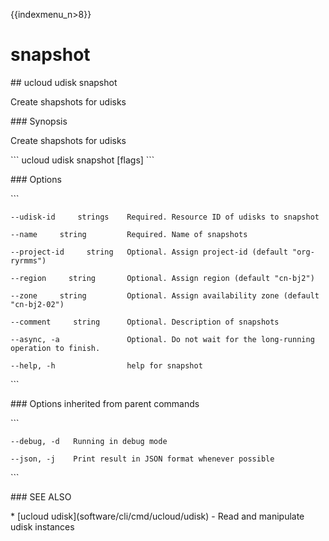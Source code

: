 {{indexmenu_n>8}}

# snapshot

\#\# ucloud udisk snapshot

Create shapshots for udisks

\#\#\# Synopsis

Create shapshots for udisks

\`\`\` ucloud udisk snapshot \[flags\] \`\`\`

\#\#\# Options

\`\`\`

``` 
--udisk-id     strings    Required. Resource ID of udisks to snapshot 
```

``` 
--name     string         Required. Name of snapshots 
```

``` 
--project-id     string   Optional. Assign project-id (default "org-ryrmms") 
```

``` 
--region     string       Optional. Assign region (default "cn-bj2") 
```

``` 
--zone     string         Optional. Assign availability zone (default "cn-bj2-02") 
```

``` 
--comment     string      Optional. Description of snapshots 
```

``` 
--async, -a               Optional. Do not wait for the long-running operation to finish. 
```

``` 
--help, -h                help for snapshot 
```

\`\`\`

\#\#\# Options inherited from parent commands

\`\`\`

``` 
--debug, -d   Running in debug mode 
```

``` 
--json, -j    Print result in JSON format whenever possible 
```

\`\`\`

\#\#\# SEE ALSO

\* \[ucloud udisk\](software/cli/cmd/ucloud/udisk) - Read and manipulate
udisk instances
